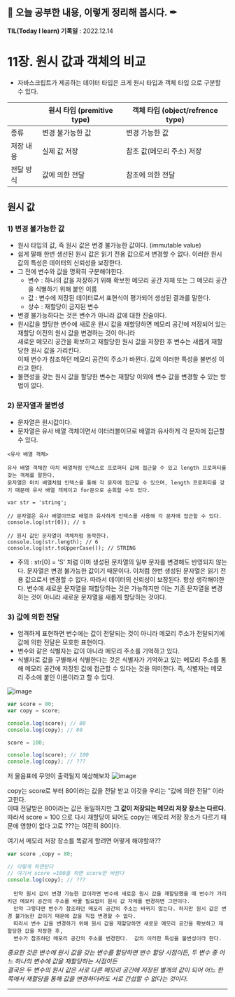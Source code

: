## 📕 오늘 공부한 내용, 이렇게 정리해 봅시다. ✒

**TIL(Today I learn) 기록일** : 2022.12.14

# 11장. 원시 값과 객체의 비교

- 자바스크립트가 제공하는 데이터 타입은 크게 원시 타입과 객체 타입 으로 구분할 수 있다.


|  | 원시 타입 (premitive type) | 객체 타입 (object/refrence type)  |
| ---- | ------ |----|
| 종류 | 변경 불가능한 값  | 변경 가능한 값  |
| 저장 내용 | 실제 값 저장 | 참조 값(메모리 주소) 저장 |
| 전달 방식 | 값에 의한 전달 | 참조에 의한 전달 |

## 원시 값

### 1) 변경 불가능한 값

- 원시 타입의 값, 즉 원시 값은 변경 불가능한 값이다. (immutable value)
- 쉽게 말해 한번 생선된 원시 값은 읽기 전용 값으로서 변경할 수 없다. 이러한 원시 값의 특성은 데이터의 신뢰성을 보장한다.
- 그 전에 변수와 값을 명확히 구분해야한다.
  - 변수 : 하나의 값을 저장하기 위해 확보한 메모리 공간 자체 또는 그 메모리 공간을 식별하기 위해 붙인 이름
  - 값   : 변수에 저장된 데이터로서 표현식이 평가되어 생성된 결과를 말한다.
  - 상수 : 재할당이 금지된 변수
- 변경 불가능하다는 것은 변수가 아니라 값에 대한 진술이다.
- 원시값을 할당한 변수에 새로운 원시 값을 재할당하면 메모리 공간에 저장되어 있는 재할당 이전의 원시 값을 변경하는 것이 아니라 <br/>
  새로운 메모리 공간을 확보하고 재할당한 원시 값을 저장한 후 변수는 새롭게 재할당한 원시 값을 가리킨다.<br/>
  이때 변수가 참조하던 메모리 공간의 주소가 바뀐다. 값의 이러한 특성을 불변성 이라고 한다.
- 불편성을 갖는 원시 값을 할당한 변수는 재할당 이외에 변수 값을 변경할 수 있는 방법이 없다.
  
### 2) 문자열과 불변성

- 문자열은 원시값이다. 
- 문자열은 유사 배열 객체이면서 이터러블이므로 배열과 유사하게 각 문자에 접근할 수 있다.

```
<유사 배열 객체>

유사 배열 객체란 마치 배열처럼 인덱스로 프로퍼티 값에 접근할 수 있고 length 프로퍼티를 갖는 객체를 말한다.
문자열은 마치 배열처럼 인덱스를 통해 각 문자에 접근할 수 있으며, length 프로퍼티를 갖기 때문에 유사 배열 객체이고 for문으로 순회할 수도 있다. 

var str = 'string';

// 문자열은 유사 배열이므로 배열과 유사하게 인덱스를 사용해 각 문자에 접근할 수 있다.
console.log(str[0]); // s

// 원시 값인 문자열이 객체처럼 동작한다.
console.log(str.length); // 6
console.log(str.toUpperCase()); // STRING

```
- 주의 : str[0] = 'S' 처럼 이미 생성된 문자열의 일부 문자를 변경해도 반영되지 않는다.
        문자열은 변경 불가능한 값이기 때문이다.
        이처럼 한번 생성된 문자열은 읽기 전용 값으로서 변경할 수 없다.
        따라서 데이터의 신뢰성이 보장된다.
        항상 생각해야한다. 변수에 새로운 문자열을 재할당하는 것은 가능하지만 이는 기존 문자열을 변경하는 것이 아니라
        새로운 문자열을 새롭게 할당하는 것이다. 

###  3) 값에 의한 전달

- 엄격하게 표현하면 변수에는 값이 전달되는 것이 아니라 메모리 주소가 전달되기에 값에 의한 전달은 모호한 표현이다. 
- 변수와 같은 식별자는 값이 아니라 메모리 주소를 기억하고 있다.
- 식별자로 값을 구별해서 식별한다는 것은 식별자가 기억하고 있는 메모리 주소를 통해 메모리 공간에 저장된 값에 접근할 수 있다는 것을 의미한다.
  즉, 식별자는 메모리 주소에 붙인 이름이라고 할 수 있다.

![image](https://user-images.githubusercontent.com/76567238/207576990-9a160d7d-b45a-4444-8f35-a8c69ae9b214.png)


```js
var score = 80;
var copy = score;

console.log(score); // 80
console.log(copy); // 80

score = 100;

console.log(score); // 100
console.log(copy); // ???
```
저 물음표에 무엇이 출력될지 예상해보자 
![image](https://user-images.githubusercontent.com/76567238/207599250-836fc425-cb3b-47e9-b8e4-9ae081c52012.png)



  copy는 score로 부터 80이라는 값을 전달 받고 이것을 우리는 "값에 의한 전달" 이라고한다.   
  이때 전달받은 80이라는 값은 동일하지만 **그 값이 저장되는 메모리 저장 장소는 다르다.**   
  따라서 score = 100 으로 다시 재할당이 되어도 copy는 메모리 저장 장소가 다르기 때문에 영향이 없다 고로 ???는 여전히 80이다.   

여기서 메모리 저장 장소를 똑같게 할려면 어떻게 해야할까??

```js
var score ,copy = 80;

// 이렇게 하면된다   
// 여기서 score =100을 하면 score만 바뀐다   
console.log(copy); // ??? 

```

```
  만약 원시 값이 변경 가능한 값이라면 변수에 새로운 원시 값을 재할당했을 때 변수가 가리키던 메모리 공간의 주소를 바꿀 필요없이 원시 값 자체를 변경하면 그만이다.   
  만약 그렇다면 변수가 참조하던 메모리 공간의 주소는 바뀌지 않는다. 하지만 원시 값은 변경 불가능한 값이기 때문에 값을 직접 변경할 수 없다.    
  따라서 변수 값을 변경하기 위해 원시 값을 재할당하면 새로운 메모리 공간을 확보하고 재할당한 값을 저장한 후,   
  변수가 참조하던 메모리 공간의 주소를 변경한다.  값의 이러한 특성을 불변성이라 한다.
```

*중요한 것은 변수에 원시 값을 갖는 변수를 할당하면 변수 할당 시점이든, 두 변수 중 어느 하나의 변수에 값을 재할당하는 시점이든    
 결국은 두 변수의 원시 값은 서로 다른 메모리 공간에 저장된 별개의 값이 되어 어느 한쪽에서 재할당을 통해 값을 변경하더라도 서로 간섭할 수 없다는 것이다.*
  
---





